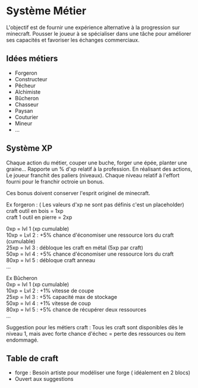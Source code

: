 # Système Métier

L'objectif est de fournir une expérience alternative à la progression sur minecraft. 
Pousser le joueur à se spécialiser dans une tâche pour améliorer ses capacités et favoriser les échanges commerciaux.

## Idées métiers

- Forgeron
- Constructeur
- Pêcheur
- Alchimiste
- Bûcheron
- Chasseur
- Paysan
- Couturier
- Mineur
- ...

## Système XP 

Chaque action du métier, couper une buche, forger une épée, planter une graine... Rapporte un % d'xp relatif à la profession. En réalisant des actions,
Le joueur franchit des paliers (niveaux). Chaque niveau relatif à l'effort fourni pour le franchir octroie un bonus.

Ces bonus doivent conserver l'esprit originel de minecraft. 

Ex forgeron : ( Les valeurs d'xp ne sont pas définis c'est un placeholder)<br />
craft outil en bois = 1xp<br />
craft 1 outil en pierre = 2xp <br />

0xp = lvl 1 (xp cumulable)<br />
10xp = Lvl 2 : +5% chance d'économiser une ressource lors du craft (cumulable)<br />
25xp = lvl 3 : débloque les craft en métal (5xp par craft)<br /> 
50xp = lvl 4 : +5% chance d'économiser une ressource lors du craft<br />
80xp = lvl 5 : débloque craft anneau<br /> 
...<br />

Ex Bûcheron<br /> 
0xp = lvl 1 (xp cumulable)<br />
10xp = Lvl 2 : +1% vitesse de coupe<br />
25xp = lvl 3 : +5% capacité max de stockage<br />
50xp = lvl 4 : +1% vitesse de coup<br />
80xp = lvl 5 : +5% chance de récupérer deux ressources<br /> 
...<br />

Suggestion pour les métiers craft : Tous les craft sont disponibles dès le niveau 1, mais avec forte chance d'échec = perte des ressources ou item endommagé. 

## Table de craft

- forge : Besoin artiste pour modéliser une forge ( idéalement en 2 blocs) 
- Ouvert aux suggestions


